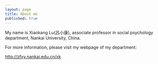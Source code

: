 ```yaml
---
layout: page
title: About me
published: true
---
```


My name is Xiaokang Lu(吕小康), associate professor in social psychology department, Nankai University, China.

For more information, please visit my webpage of my department:

http://zfxy.nankai.edu.cn/xk


